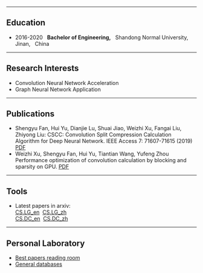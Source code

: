 
---
## Education
- 2016\-2020 &nbsp; **Bachelor of Engineering,**  &nbsp; Shandong Normal University, &nbsp; Jinan, &nbsp; China

---
## Research Interests
- Convolution Neural Network Acceleration
- Graph Neural Network Application

---

## Publications

- Shengyu Fan, Hui Yu, Dianjie Lu, Shuai Jiao, Weizhi Xu, Fangai Liu, Zhiyong Liu:
CSCC: Convolution Split Compression Calculation Algorithm for Deep Neural Network. IEEE Access 7: 71607-71615 (2019) [PDF](https://ieeexplore.ieee.org/stamp/stamp.jsp?tp=&arnumber=8723509)
- Weizhi Xu, Shengyu Fan, Hui Yu, Tiantian Wang, Yufeng Zhou Performance optimization of convolution calculation by blocking and sparsity on GPU. [PDF](https://arxiv.org/pdf/1909.09927.pdf)


---
## Tools
- Latest papers in arxiv:    
[CS.LG_en](https://milk2we.github.io/update/lg_en.html) &nbsp;[CS.LG_zh](https://milk2we.github.io/update/lg_zh.html)   
[CS.DC_en](https://milk2we.github.io/update/dc_en.html) &nbsp;[CS.DC_zh](https://milk2we.github.io/update/dc_zh.html)

---
## Personal Laboratory

- [Best papers reading room](https://milk2we.github.io/blog/reading.md)
- [General databases](https://milk2we.github.io/blog/gd.md)


